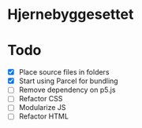 # Hjernebyggesettet

# Todo
- [x] Place source files in folders
- [x] Start using Parcel for bundling 
- [ ] Remove dependency on p5.js
- [ ] Refactor CSS
- [ ] Modularize JS
- [ ] Refactor HTML